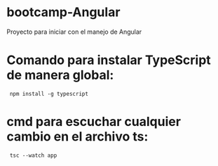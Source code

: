 # bootcamp-Angular
Proyecto para iniciar con el manejo de Angular



# Comando para instalar TypeScript de manera global:
<code> npm install -g typescript </code>

# cmd para escuchar cualquier cambio en el archivo ts:
<code> tsc --watch app </code>